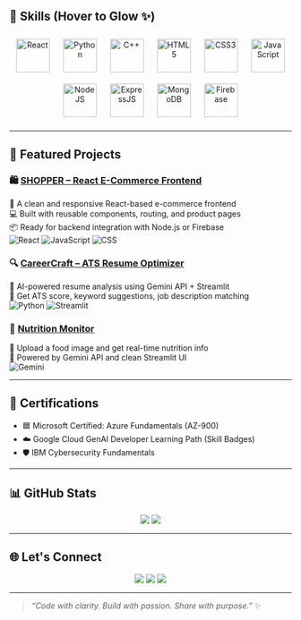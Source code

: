 ## 🧠 Skills (Hover to Glow ✨)

<div align="center">

<a href="#"><img src="https://cdn.jsdelivr.net/gh/devicons/devicon/icons/react/react-original.svg" height="60" alt="React" style="margin: 10px;"/></a>
<a href="#"><img src="https://cdn.jsdelivr.net/gh/devicons/devicon/icons/python/python-original.svg" height="60" alt="Python" style="margin: 10px;"/></a>
<a href="#"><img src="https://cdn.jsdelivr.net/gh/devicons/devicon/icons/cplusplus/cplusplus-original.svg" height="60" alt="C++" style="margin: 10px;"/></a>
<a href="#"><img src="https://cdn.jsdelivr.net/gh/devicons/devicon/icons/html5/html5-original.svg" height="60" alt="HTML5" style="margin: 10px;"/></a>
<a href="#"><img src="https://cdn.jsdelivr.net/gh/devicons/devicon/icons/css3/css3-original.svg" height="60" alt="CSS3" style="margin: 10px;"/></a>
<a href="#"><img src="https://cdn.jsdelivr.net/gh/devicons/devicon/icons/javascript/javascript-original.svg" height="60" alt="JavaScript" style="margin: 10px;"/></a>
<a href="#"><img src="https://cdn.jsdelivr.net/gh/devicons/devicon/icons/nodejs/nodejs-original.svg" height="60" alt="NodeJS" style="margin: 10px;"/></a>
<a href="#"><img src="https://cdn.jsdelivr.net/gh/devicons/devicon/icons/express/express-original.svg" height="60" alt="ExpressJS" style="margin: 10px;"/></a>
<a href="#"><img src="https://cdn.jsdelivr.net/gh/devicons/devicon/icons/mongodb/mongodb-original.svg" height="60" alt="MongoDB" style="margin: 10px;"/></a>
<a href="#"><img src="https://cdn.jsdelivr.net/gh/devicons/devicon/icons/firebase/firebase-plain.svg" height="60" alt="Firebase" style="margin: 10px;"/></a>

</div>

<style>
a:hover img {
  transform: scale(1.2);
  filter: drop-shadow(0 0 10px #00f7ff);
  transition: 0.3s ease-in-out;
}
</style>

---

## 💼 Featured Projects


### 🛍️ [SHOPPER – React E-Commerce Frontend](https://github.com/SomiyaRana/SHOPPER)
🛒 A clean and responsive React-based e-commerce frontend  
💻 Built with reusable components, routing, and product pages  
📦 Ready for backend integration with Node.js or Firebase  
![React](https://img.shields.io/badge/-React-61DAFB?style=flat&logo=react&logoColor=black)
![JavaScript](https://img.shields.io/badge/-JavaScript-F7DF1E?style=flat&logo=javascript&logoColor=black)
![CSS](https://img.shields.io/badge/-CSS3-1572B6?style=flat&logo=css3&logoColor=white)


### 🔍 [CareerCraft – ATS Resume Optimizer](https://github.com/SomiyaRana/CareerCraft)
🎯 AI-powered resume analysis using Gemini API + Streamlit  
🧠 Get ATS score, keyword suggestions, job description matching  
![Python](https://img.shields.io/badge/-Python-3776AB?style=flat&logo=python&logoColor=white)
![Streamlit](https://img.shields.io/badge/-Streamlit-FF4B4B?style=flat&logo=streamlit&logoColor=white)

### 🥗 [Nutrition Monitor](https://github.com/SomiyaRana/NutritionMonitor)
🍲 Upload a food image and get real-time nutrition info  
🤖 Powered by Gemini API and clean Streamlit UI  
![Gemini](https://img.shields.io/badge/-GeminiAPI-blue?style=flat&logo=google&logoColor=white)

---

## 📄 Certifications

- 🟦 Microsoft Certified: Azure Fundamentals (AZ-900)
- ☁️ Google Cloud GenAI Developer Learning Path (Skill Badges)
- 🛡️ IBM Cybersecurity Fundamentals

---

## 📊 GitHub Stats

<p align="center">
  <img src="https://github-readme-streak-stats.herokuapp.com/?user=SomiyaRana&theme=react&hide_border=true"/>
  <img src="https://github-readme-stats.vercel.app/api/top-langs/?username=SomiyaRana&layout=compact&theme=tokyonight&hide_border=true"/>
</p>

---

## 🌐 Let's Connect

<p align="center">
  <a href="somyarana819@gmail.com"><img src="https://img.shields.io/badge/-Email-D14836?style=flat&logo=gmail&logoColor=white"/></a>
  <a href="www.linkedin.com/in/somiya-rana-b35152255"><img src="https://img.shields.io/badge/-LinkedIn-0077B5?style=flat&logo=linkedin&logoColor=white"/></a>
  <a href="https://github.com/SomiyaRana"><img src="https://img.shields.io/badge/-GitHub-181717?style=flat&logo=github&logoColor=white"/></a>
</p>

---

> _“Code with clarity. Build with passion. Share with purpose.”_ ✨

